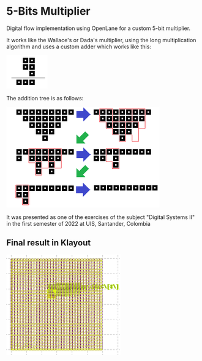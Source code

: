 # 5-Bits Multiplier

Digital flow implementation using OpenLane for a custom 5-bit multiplier.

It works like the Wallace's or Dada's multiplier, using the long multiplication algorithm and uses a custom adder which works like this:

![221Adder.png](./Media/221Adder.png)

The addition tree is as follows:

![CustomMultiply.png](./Media/CustomMultiply.png)

It was presented as one of the exercises of the subject "Digital Systems II" in the first semester of 2022 at UIS, Santander, Colombia

## Final result in Klayout

![FinalResult.png](./Media/FinalResult.png)
